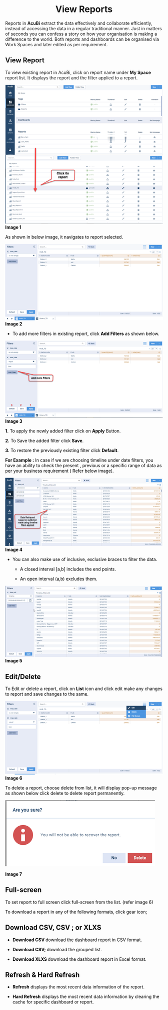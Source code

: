 
<center><h1>View Reports</h1></center>

Reports in  <b> AcuBi</b>  extract the data effectively and collaborate efficiently, instead of accessing the data in a regular traditional manner. Just in matters of seconds you can confess a story on how your organisation is making a difference to the world. Both reports and dashboards can be organised via Work Spaces and later edited as per requirement.

## View Report

To view existing report in AcuBi, click on report name under <b>My Space </b>report list. It displays the report and the filter applied to a report.

![enter image description here](https://raw.githubusercontent.com/sv18042016/fp1/094f156e76391d17f8f39e4a8f02b97cf71952d4/images/New_version5/td_view_report_image11.png)
<b><font color = "Black"> Image 1</b>

As shown in below image, it navigates to report selected.

![enter image description here](https://raw.githubusercontent.com/sv18042016/fp1/094f156e76391d17f8f39e4a8f02b97cf71952d4/images/New_version5/td_view_report_image12.png)
<b><font color = "Black"> Image 2</b>

-  To add more filters in existing report, click  <b>Add Filters</b> as shown below.

![enter image description here](https://raw.githubusercontent.com/sv18042016/fp1/094f156e76391d17f8f39e4a8f02b97cf71952d4/images/New_version5/td_view_report_image13.png)
<b><font color = "Black"> Image 3</b>

<b>1.</b> To apply the newly added filter click on <b>Apply</b>  Button.

<b>2.</b> To Save the added filter click <b>Save</b>.

<b>3.</b> To restore the previously existing filter click <b>Default</b>.

<b>For Example :</b> In case if we are choosing timeline under date filters, you have an ability to check the present , previous or a specific range of data as per your business requirement ( Refer below image).

![enter image description here](https://raw.githubusercontent.com/sv18042016/fp1/40e942e774c02238eb5c6a69120dd5e500e74b95/images/New_version5/td_view_report_image3.png)
<b><font color = "Black"> Image 4</b>

-   You can also make use of inclusive, exclusive braces to filter the data.
    
    -   A closed interval [a,b] includes the end points.
        
    -   An open interval (a,b) excludes them.
	    
![enter image description here](https://raw.githubusercontent.com/sv18042016/fp1/f6bdae69c9ab5be4b6e6306c6044098f43935a69/images/New_version5/td_view_report_image4.png)
<b><font color = "Black"> Image 5</b>

## Edit/Delete

To Edit or delete a report, click on <b>List</b> icon and click edit make any changes to report and save changes to the same.

![enter image description here](https://raw.githubusercontent.com/sv18042016/fp1/4cf90c1b89eb4c3002bcc0f1de094babbc3834d4/images/New_version5/td_view_report_image15.png)
<b><font color = "Black"> Image 6</b>

To delete a report, choose delete from list, it will display pop-up message as shown below click delete to delete report permanently.

![enter image description here](https://raw.githubusercontent.com/sv18042016/fp1/0711e4822adc1e6fc82e353e54ef5a7f4343b01e/images/New_version5/td_view_report_image14.png)

<b><font color = "Black"> Image 7</b>
## Full-screen

To set report to full screen click full-screen from the list. (refer image 6)

To download a report in any of the following formats, click gear icon;

## Download CSV, CSV ; or XLXS 

-   <b>Download CSV </b>  download the dashboard report in CSV format.

- <b>Download CSV; </b>  download the grouped list.

- <b>Download XLXS </b>  download the dashboard report in Excel format.


## Refresh & Hard Refresh

-   <b>Refresh</b>  displays the most recent data information of the report.
    
-   <b>Hard Refresh</b>  displays the most recent data information by clearing the cache for specific dashboard or report.
    
<!--stackedit_data:
eyJoaXN0b3J5IjpbMTkyMDc3MTcwNSwtMjA0NDY1MzYyMSw5MD
kwNjM1NDUsLTQ0MTc3MTY4Nyw2MjMwOTY3NjksLTMwOTI5NDMw
OCwxODIwMDUzMjUwLC0xMTE3ODU4NDk4LDE1MTI4MzQ3NjUsLT
EzNzg0NzU2NTEsNTI0MzI1NjkxLDE1MDExMTc3MTUsLTQ0Mzg3
ODY5NiwxNjAyOTMzNTY5LC0yMDAyMzE3MDYzLDMyNTU0NTExNi
wtOTc0NTQ1Mzg3LC0zNDQ2NzI1MzEsLTg4NDIzMDEwNywtMTcy
NDM5MzI4XX0=
-->